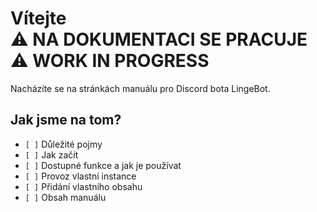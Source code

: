 # Vítejte <br>⚠ NA DOKUMENTACI SE PRACUJE<br>⚠ WORK IN PROGRESS

Nacházíte se na stránkách manuálu pro Discord bota LingeBot.

## Jak jsme na tom?

* `[ ]` Důležité pojmy
* `[ ]` Jak začít
* `[ ]` Dostupné funkce a jak je používat
* `[ ]` Provoz vlastní instance
* `[ ]` Přidání vlastního obsahu
* `[ ]` Obsah manuálu
